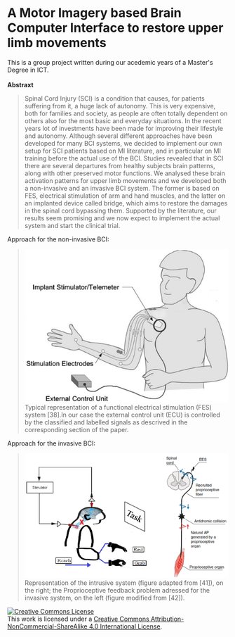 

# A Motor Imagery based Brain Computer Interface to restore upper limb movements
This is a group project written during our acedemic years of a Master's Degree in ICT. 
</br></br>
**Abstraxt**
>Spinal Cord Injury (SCI) is a condition that
causes, for patients suffering from it, a huge lack of autonomy.
This is very expensive, both for families and society, as people
are often totally dependent on others also for the most basic
and everyday situations. In the recent years lot of investments
have been made for improving their lifestyle and autonomy.
Although several different approaches have been developed for
many BCI systems, we decided to implement our own setup
for SCI patients based on MI literature, and in particular on
MI training before the actual use of the BCI. Studies revealed
that in SCI there are several departures from healthy subjects
brain patterns, along with other preserved motor functions.
We analysed these brain activation patterns for upper limb
movements and we developed both a non-invasive and an
invasive BCI system. The former is based on FES, electrical
stimulation of arm and hand muscles, and the latter on an
implanted device called bridge, which aims to restore the
damages in the spinal cord bypassing them. Supported by the
literature, our results seem promising and we now expect to
implement the actual system and start the clinical trial.

Approach for the non-invasive BCI:
>![non-inv-1](img/1.PNG)</br>
>Typical representation of a functional electrical stimulation (FES) system [38].In our case the external control unit (ECU) is controlled by the classified and labelled signals as descrived in the corresponding section of the paper. 

Approach for the invasive BCI:
>![non-inv-1](img/2.PNG)</br>
>Representation of the intrusive system (figure adapted from [41]), on the right; the Proprioceptive feedback problem adressed for the invasive system, on the left (figure modified from [42]).  


<a rel="license" href="http://creativecommons.org/licenses/by-nc-sa/4.0/"><img alt="Creative Commons License" style="border-width:0" src="https://i.creativecommons.org/l/by-nc-sa/4.0/88x31.png" /></a><br />This work is licensed under a <a rel="license" href="http://creativecommons.org/licenses/by-nc-sa/4.0/">Creative Commons Attribution-NonCommercial-ShareAlike 4.0 International License</a>.
